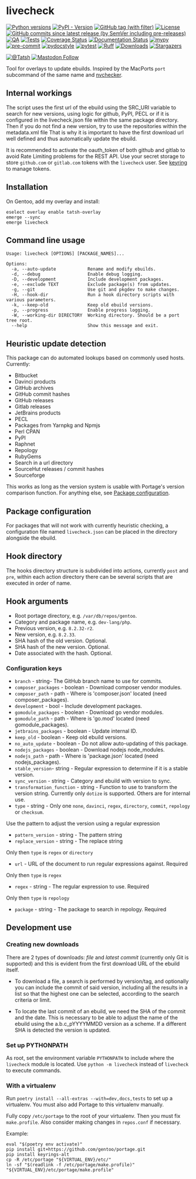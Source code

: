 # livecheck

[![Python versions](https://img.shields.io/pypi/pyversions/livecheck.svg?color=blue&logo=python&logoColor=white)](https://www.python.org/)
[![PyPI - Version](https://img.shields.io/pypi/v/livecheck)](https://pypi.org/project/livecheck/)
[![GitHub tag (with filter)](https://img.shields.io/github/v/tag/Tatsh/livecheck)](https://github.com/Tatsh/livecheck/tags)
[![License](https://img.shields.io/github/license/Tatsh/livecheck)](https://github.com/Tatsh/livecheck/blob/master/LICENSE.txt)
[![GitHub commits since latest release (by SemVer including pre-releases)](https://img.shields.io/github/commits-since/Tatsh/livecheck/v0.1.1/master)](https://github.com/Tatsh/livecheck/compare/v0.1.1...master)
[![QA](https://github.com/Tatsh/livecheck/actions/workflows/qa.yml/badge.svg)](https://github.com/Tatsh/livecheck/actions/workflows/qa.yml)
[![Tests](https://github.com/Tatsh/livecheck/actions/workflows/tests.yml/badge.svg)](https://github.com/Tatsh/livecheck/actions/workflows/tests.yml)
[![Coverage Status](https://coveralls.io/repos/github/Tatsh/livecheck/badge.svg?branch=master)](https://coveralls.io/github/Tatsh/livecheck?branch=master)
[![Documentation Status](https://readthedocs.org/projects/livecheck/badge/?version=latest)](https://livecheck.readthedocs.org/?badge=latest)
[![mypy](https://www.mypy-lang.org/static/mypy_badge.svg)](http://mypy-lang.org/)
[![pre-commit](https://img.shields.io/badge/pre--commit-enabled-brightgreen?logo=pre-commit&logoColor=white)](https://github.com/pre-commit/pre-commit)
[![pydocstyle](https://img.shields.io/badge/pydocstyle-enabled-AD4CD3)](http://www.pydocstyle.org/en/stable/)
[![pytest](https://img.shields.io/badge/pytest-zz?logo=Pytest&labelColor=black&color=black)](https://docs.pytest.org/en/stable/)
[![Ruff](https://img.shields.io/endpoint?url=https://raw.githubusercontent.com/astral-sh/ruff/main/assets/badge/v2.json)](https://github.com/astral-sh/ruff)
[![Downloads](https://static.pepy.tech/badge/livecheck/month)](https://pepy.tech/project/livecheck)
[![Stargazers](https://img.shields.io/github/stars/Tatsh/livecheck?logo=github&style=flat)](https://github.com/Tatsh/livecheck/stargazers)

[![@Tatsh](https://img.shields.io/badge/dynamic/json?url=https%3A%2F%2Fpublic.api.bsky.app%2Fxrpc%2Fapp.bsky.actor.getProfile%2F%3Factor%3Ddid%3Aplc%3Auq42idtvuccnmtl57nsucz72%26query%3D%24.followersCount%26style%3Dsocial%26logo%3Dbluesky%26label%3DFollow%2520%40Tatsh&query=%24.followersCount&style=social&logo=bluesky&label=Follow%20%40Tatsh)](https://bsky.app/profile/Tatsh.bsky.social)
[![Mastodon Follow](https://img.shields.io/mastodon/follow/109370961877277568?domain=hostux.social&style=social)](https://hostux.social/@Tatsh)

Tool for overlays to update ebuilds. Inspired by the MacPorts `port` subcommand of the same name
and [nvchecker](https://github.com/lilydjwg/nvchecker).

## Internal workings

The script uses the first url of the ebuild using the SRC_URI variable to search for new versions,
using logic for github, PyPI, PECL or if it is configured in the livecheck.json file within the
same package directory.
Then if you do not find a new version, try to use the repositories within the metadata.xml file
That is why it is important to have the first download url well defined and thus automatically
update the ebuild.

It is recommended to activate the oauth_token of both github and gitlab to avoid
Rate Limiting problems for the REST API.
Use your secret storage to store `github.com` or `gitlab.com` tokens with the `livecheck` user.
See [keyring](https://github.com/jaraco/keyring) to manage tokens.

## Installation

On Gentoo, add my overlay and install:

```shell
eselect overlay enable tatsh-overlay
emerge --sync
emerge livecheck
```

## Command line usage

```plain
Usage: livecheck [OPTIONS] [PACKAGE_NAMES]...

Options:
  -a, --auto-update            Rename and modify ebuilds.
  -d, --debug                  Enable debug logging.
  -D, --development            Include development packages.
  -e, --exclude TEXT           Exclude package(s) from updates.
  -g, --git                    Use git and pkgdev to make changes.
  -H, --hook-dir               Run a hook directory scripts with various parameters.
  -k, --keep-old               Keep old ebuild versions.
  -p, --progress               Enable progress logging.
  -W, --working-dir DIRECTORY  Working directory. Should be a port tree root.
  --help                       Show this message and exit.
```

## Heuristic update detection

This package can do automated lookups based on commonly used hosts. Currently:

- Bitbucket
- Davinci products
- GitHub archives
- GitHub commit hashes
- GitHub releases
- Gitlab releases
- JetBrains products
- PECL
- Packages from Yarnpkg and Npmjs
- Perl CPAN
- PyPI
- Raphnet
- Repology
- RubyGems
- Search in a url directory
- SourceHut releases / commit hashes
- Sourceforge

This works as long as the version system is usable with Portage's version
comparison function. For anything else, see [Package configuration](#package-configuration).

## Package configuration

For packages that will not work with currently heuristic checking, a configuration file named
`livecheck.json` can be placed in the directory alongside the ebuild.

## Hook directory

The hooks directory structure is subdivided into actions, currently `post` and `pre`, within each
action directory there can be several scripts that are executed in order of name.

## Hook arguments

- Root portage directory, e.g. `/var/db/repos/gentoo`.
- Category and package name, e.g. `dev-lang/php`.
- Previous version, e.g. `8.2.32-r2`.
- New version, e.g. `8.2.33`.
- SHA hash of the old version. Optional.
- SHA hash of the new version. Optional.
- Date associated with the hash. Optional.

### Configuration keys

- `branch` - string- The GitHub branch name to use for commits.
- `composer_packages` - boolean - Download composer vendor modules.
- `composer_path` - path - Where is 'composer.json' located (need composer_packages).
- `development` - bool - Include development packages.
- `gomodule_packages` - boolean - Download go vendor modules.
- `gomodule_path` - path - Where is 'go.mod' located (need gomodule_packages).
- `jetbrains_packages` - boolean - Update internal ID.
- `keep_old` - boolean - Keep old ebuild versions.
- `no_auto_update` - boolean - Do not allow auto-updating of this package.
- `nodejs_packages` - boolean - Download nodejs node_modules.
- `nodejs_path` - path - Where is 'package.json' located (need nodejs_packages).
- `stable_version`- string - Regular expression to determine if it is a stable version.
- `sync_version` - string - Category and ebuild with version to sync.
- `transformation_function` - string - Function to use to transform the version string.
  Currently only `dotize` is supported. Others are for internal use.
- `type` - string - Only one `none`, `davinci`, `regex`, `directory`, `commit`,
  `repology` or `checksum`.

Use the pattern to adjust the version using a regular expression

- `pattern_version` - string - The pattern string
- `replace_version` - string - The replace string

Only then `type` is `regex` or `directory`

- `url` - URL of the document to run regular expressions against. Required

Only then `type` is `regex`

- `regex` - string - The regular expression to use. Required

Only then `type` is `repology`

- `package` - string - The package to search in repology. Required

## Development use

### Creating new downloads

There are 2 types of downloads: _file_ and _latest commit_ (currently only Git is supported) and this
is evident from the first download URL of the ebuild itself.

- To download a file, a search is performed by version/tag, and optionally you can include the
  commit of said version, including all the results in a list so that the highest one can be
  selected, according to the search criteria or limit.

- To locate the last commit of an ebuild, we need the SHA of the commit and the date. This is
  necessary to be able to adjust the name of the ebuild using
  the a.b.c_pYYYYMMDD version as a scheme. If a different SHA is detected the version is updated.

### Set up PYTHONPATH

As root, set the environment variable `PYTHONPATH` to include where the `livecheck` module is
located. Use `python -m livecheck` instead of `livecheck` to execute commands.

### With a virtualenv

Run `poetry install --all-extras --with=dev,docs,tests` to set up a virtualenv. You must also add
Portage to this virtualenv manually.

Fully copy `/etc/portage` to the root of your virtualenv. Then you must fix `make.profile`. Also
consider making changes in `repos.conf` if necessary.

Example:

```shell
eval "$(poetry env activate)"
pip install git+https://github.com/gentoo/portage.git
pip install keyrings-alt
cp -R /etc/portage "${VIRTUAL_ENV}/etc/"
ln -sf "$(readlink -f /etc/portage/make.profile)" "${VIRTUAL_ENV}/etc/portage/make.profile"
```
